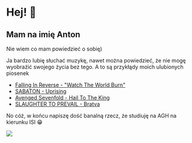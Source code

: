 # Hej! 👋

## Mam na imię Anton

Nie wiem co mam powiedzieć o sobię)

Ja bardzo lubię słuchać muzykę, nawet można powiedzieć, że nie mogę wyobraźić swojego życia bez tego. A to są przykłądy moich ulubionych piosenek
* [Falling In Reverse - "Watch The World Burn"](https://youtu.be/qMXESlny4-I?si=Fw2A3W7XZSWOekAA)
* [SABATON - Uprising](https://youtu.be/BmerZbDPXns?si=TbU3Xumppi-sfduO)
* [Avenged Sevenfold - Hail To The King](https://youtu.be/DelhLppPSxY?si=zenLUh53sqBaxR3F)
* [SLAUGHTER TO PREVAIL - Bratva](https://youtu.be/iUZRLYfHEgA?si=_gwooST6HNhnfr6T)

No cóż, w końcu napiszę  dość banalną rzecz, że studiuję na AGH na kierunku ISI 😁

![](https://github.com/perakhod/perakhod.github.io/blob/main/%D0%BD%D0%BE%D0%B2%D0%BE%D0%B4%D0%B2%D0%BE%D1%80%D1%81%D0%BA%D0%B0%D1%8F-%D0%BA%D0%B8%D1%80%D0%BF%D0%B8%D1%87.gif?raw=true)
